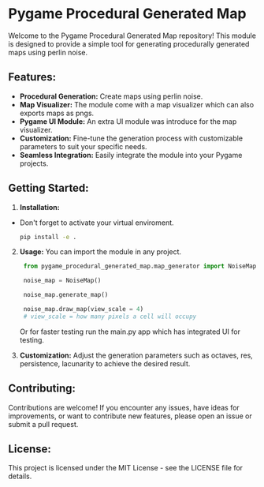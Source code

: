 # Pygame Procedural Generated Map

Welcome to the Pygame Procedural Generated Map repository! This module is designed to provide a simple tool for generating procedurally generated maps using perlin noise.

## Features:

- **Procedural Generation:** Create maps using perlin noise.
- **Map Visualizer:** The module come with a map visualizer which can also exports maps as pngs.
- **Pygame UI Module:** An extra UI module was introduce for the map visualizer.
- **Customization:** Fine-tune the generation process with customizable parameters to suit your specific needs.
- **Seamless Integration:** Easily integrate the module into your Pygame projects.

## Getting Started:

1. **Installation:**
- Don't forget to activate your virtual enviroment.
   ```bash
   pip install -e .
   ```

2. **Usage:**
    You can import the module in any project.
   ```python
    from pygame_procedural_generated_map.map_generator import NoiseMap

    noise_map = NoiseMap()

    noise_map.generate_map()

    noise_map.draw_map(view_scale = 4)
    # view_scale = how many pixels a cell will occupy

   ```
   Or for faster testing run the main.py app which has integrated UI for testing.

3. **Customization:**
   Adjust the generation parameters such as octaves, res, persistence, lacunarity to achieve the desired result.


## Contributing:

Contributions are welcome! If you encounter any issues, have ideas for improvements, or want to contribute new features, please open an issue or submit a pull request.

## License:

This project is licensed under the MIT License - see the LICENSE file for details.